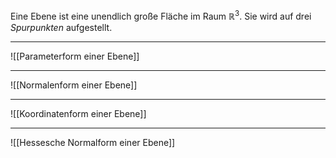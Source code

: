 Eine Ebene ist eine unendlich große Fläche im Raum $\mathbb{R}^3$.
Sie wird auf drei *Spurpunkten* aufgestellt.

---
![[Parameterform einer Ebene]]

----
![[Normalenform einer Ebene]]

---
![[Koordinatenform einer Ebene]]

---
![[Hessesche Normalform einer Ebene]]